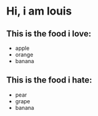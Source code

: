 # Hi, i am louis
## This is the food i love:

- apple
- orange
- banana

## This is the food i hate:

- pear
- grape
- banana
